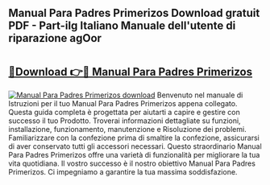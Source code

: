 ## Manual Para Padres Primerizos Download gratuit PDF - Part-iIg Italiano Manuale dell'utente di riparazione agOor

# <h2><a href="http://dfbpdr.blite.top/?on=Manual+Para+Padres+Primerizos">🔗Download 👉🔴 Manual Para Padres Primerizos</a></h2>

[![Manual Para Padres Primerizos download](https://i.imgur.com/lujVjoI.png)](http://dfbpdr.blite.top/?on=Manual+Para+Padres+Primerizos)
Benvenuto nel manuale di Istruzioni per il tuo Manual Para Padres Primerizos appena collegato. Questa guida completa è progettata per aiutarti a capire e gestire con successo il tuo Prodotto. Troverai informazioni dettagliate su funzioni, installazione, funzionamento, manutenzione e Risoluzione dei problemi. Familiarizzare con la confezione prima di smaltire la confezione, assicurarsi di aver conservato tutti gli accessori necessari. Questo straordinario Manual Para Padres Primerizos offre una varietà di funzionalità per migliorare la tua vita quotidiana. Il vostro successo è il nostro obiettivo Manual Para Padres Primerizos. Ci impegniamo a garantire la tua massima soddisfazione.
